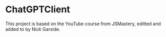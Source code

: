 # ChatGPTClient
This project is based on the YouTube course from JSMastery, editted and added to by Nick Garside.
